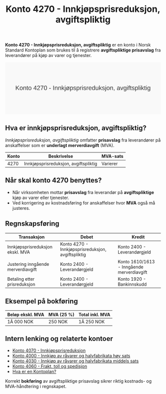 ﻿---
title: "Konto 4270 - Innkjøpsprisreduksjon, avgiftspliktig"
meta_title: "4270-innkjopsprisreduksjon-avgiftspliktig"
meta_description: '**Konto 4270 - Innkjøpsprisreduksjon, avgiftspliktig** er en konto i Norsk Standard Kontoplan som brukes til å registrere **avgiftspliktige prisavslag** fra l...'
slug: 4270-innkjopsprisreduksjon-avgiftspliktig
type: blog
layout: pages/single
---

**Konto 4270 - Innkjøpsprisreduksjon, avgiftspliktig** er en konto i Norsk Standard Kontoplan som brukes til å registrere **avgiftspliktige prisavslag** fra leverandører på kjøp av varer og tjenester.

![Illustrasjon av konto 4270 Innkjøpsprisreduksjon, avgiftspliktig](4270-innkjopsprisreduksjon-avgiftspliktig-image.svg)

## Hva er innkjøpsprisreduksjon, avgiftspliktig?

*Innkjøpsprisreduksjon, avgiftspliktig* omfatter **prisavslag** fra leverandører på anskaffelser som er **underlagt merverdiavgift** (MVA).

| Konto | Beskrivelse                           | MVA-sats |
|-------|---------------------------------------|----------|
| 4270  | Innkjøpsprisreduksjon, avgiftspliktig | Varierer |

## Når skal konto 4270 benyttes?

* Når virksomheten mottar **prisavslag** fra leverandør på **avgiftspliktige** kjøp av varer eller tjenester.
* Ved korrigering av kostnadsføring for anskaffelser hvor **MVA** også må justeres.

## Regnskapsføring

| Transaksjon                                              | Debet                                         | Kredit                       |
|----------------------------------------------------------|-----------------------------------------------|------------------------------|
| Innkjøpsprisreduksjon ekskl. MVA                         | Konto 4270 - Innkjøpsprisreduksjon, avgiftspliktig | Konto 2400 - Leverandørgjeld |
| Justering inngående merverdiavgift                       | Konto 2400 - Leverandørgjeld                  | Konto 1610/1613 - Inngående merverdiavgift |
| Betaling etter prisreduksjon                             | Konto 2400 - Leverandørgjeld                  | Konto 1920 - Bankinnskudd    |

## Eksempel på bokføring

| Beløp ekskl. MVA | MVA (25 %) | Total inkl. MVA |
|------------------|------------|-----------------|
| 1Â 000 NOK        | 250 NOK    | 1Â 250 NOK       |

## Intern lenking og relaterte kontoer

* [Konto 4070 - Innkjøpsprisreduksjon](/blogs/kontoplan/4070-innkjopsprisreduksjon "Konto 4070 - Innkjøpsprisreduksjon")
* [Konto 4000 - Innkjøp av råvarer og halvfabrikata høy sats](/blogs/kontoplan/4000-innkjop-av-raavarer-og-halvfabrikata-hoy-sats "Konto 4000 - Innkjøp av råvarer og halvfabrikata høy sats")
* [Konto 4030 - Innkjøp av råvarer og halvfabrikata middels sats](/blogs/kontoplan/4030-innkjop-av-raavarer-og-halvfabrikata-middels-sats "Konto 4030 - Innkjøp av råvarer og halvfabrikata middels sats")
* [Konto 4060 - Frakt, toll og spedisjon](/blogs/kontoplan/4060-frakt-toll-og-spedisjon "Konto 4060 - Frakt, toll og spedisjon")
* [Hva er en Kontoplan?](/blogs/regnskap/hva-er-kontoplan "Hva er en Kontoplan? Komplett Guide til Kontoplaner i Norsk Regnskap")

Korrekt **bokføring** av avgiftspliktige prisavslag sikrer riktig kostnads- og MVA-håndtering i regnskapet.






